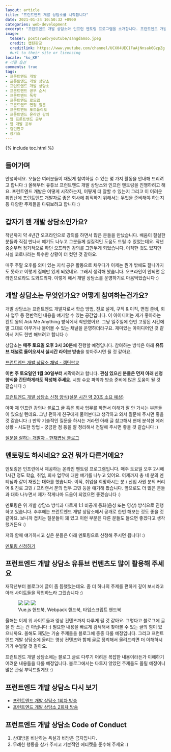 ```yaml
---
layout: article
title: "프런트엔드 개발 상담소를 시작합니다"
date: 2021-01-24 10:50:32 +0900
categories: web-development
excerpt: "프런트엔드 개발 상담소와 인프런 멘토링 프로그램을 소개합니다. 프런트엔드 개발 구직, 이직, 진로 설계, 고민에 대해서 얘기해봐요."
image:
  teaser: posts/web/youtube/sangdamso.jpeg
  credit: 캡틴판교
  creditlink: https://www.youtube.com/channel/UCX04UECIFaAjNnsak6GzpZg
  #url to their site or licensing
locale: "ko_KR"
# 리플 옵션
comments: true
tags:
- 프론트엔드 개발
- 프론트엔드 개발 상담소
- 프런트엔드 개발 상담소
- 프론트엔드 공부 순서
- 프론트엔드 독학
- 프론트엔드 로드맵
- 프론트엔드 면접 질문
- 프론트엔드 포트폴리오
- 프론트엔드 온라인 강의
- 웹 프론트엔드 공부
- 웹 개발 공부
- 캡틴판교
- 장기효
---
```

{% include toc.html %}

## 들어가며

안녕하세요. 오늘은 여러분들이 재밌게 참여하실 수 있는 몇 가지 활동을 안내해 드리려고 합니다 :) 올해부터 유튜브 프런트엔드 개발 상담소와 인프런 멘토링을 진행하려고 해요. 프런트엔드 개발은 어떻게 시작하는지, 어떻게 더 잘할 수 있는지 그리고 이 어려운 취업난에 프런트엔드 개발자로 좋은 회사에 취직하기 위해서는 무엇을 준비해야 하는지 등 다양한 주제들을 다뤄보려고 합니다 :)

## 갑자기 왠 개발 상담소인가요?

작년까지 약 4년간 오프라인으로 강의를 하면서 많은 분들을 만났습니다. 배움이 절실한 분들과 직접 만나서 얘기도 나누고 그분들께 실질적인 도움도 드릴 수 있었는데요. 작년 중순부터 정기적으로 하던 오프라인 강의를 그만두게 되었습니다. 이직한 것도 있지만 사실 코로나라는 특수한 상황이 더 컸던 것 같아요.

매주 주말 오후를 의미 있는 지식 공유 활동으로 채우다가 이제는 뭔가 밖에도 잘나가지도 못하고 이렇게 집에만 있게 되었네요. 그래서 생각해 봤습니다. 오프라인이 안되면 온라인으로라도 도와드리자. 이렇게 해서 개발 상담소를 운영하기로 마음먹었습니다 :)

## 개발 상담소는 무엇인가요? 어떻게 참여하는건가요?

개발 상담소는 프런트엔드 개발자로서 학습 방법, 진로 설계, 구직 & 이직, 면접 준비, 회사 업무 등 전반적인 내용을 얘기할 수 있는 공간입니다. 이 아이디어는 제가 좋아하는 켄트 옹의 Ask Me Anything 방식에서 착안했어요. 그냥 일주일에 한번 고정된 시간에 말 그대로 아무거나 물어볼 수 있는 채널을 운영하더라구요. 재미있는 아이디어인 것 같아서 저도 한번 해보려고 합니다 :)

상담소는 **매주 토요일 오후 3시 30분**에 진행할 예정입니다. 참여하는 방식은 아래 **유튜브 채널로 들어오셔서 실시간 라이브 방송**을 찾아주시면 될 것 같아요.

<a href="https://www.youtube.com/channel/UCX04UECIFaAjNnsak6GzpZg" target="_blank">프런트엔드 개발 상담소 채널 - 캡틴판교</a>

**이번 주 토요일인 1월 30일부터 시작**하려고 합니다. **관심 있으신 분들은 먼저 아래 신청 양식을 간단하게라도 작성해 주세요**. 시청 수요 파악과 방송 준비에 많은 도움이 될 것 같습니다 :)

<a href="https://forms.gle/Ri6Ay5Z8X8cDf8Hk8" target="_blank">프런트엔드 개발 상담소 신청 양식(설문 시간 약 20초 소요 예상)</a>

아마 제 인프런 강의나 블로그 글 혹은 회사 업무를 하면서 이해가 잘 안 가시는 부분들이 있으실 텐데요. 그냥 편하게 친구에게 물어본다고 생각하고 와서 질문해 주시면 좋을 것 같습니다 :) 만약 기술적인 질문을 하시는 거라면 아래 글 참고해서 현재 분석한 에러 상황 - 시도한 방법 - 궁금한 점 등을 잘 정리해서 전달해 주시면 좋을 것 같습니다 :)

<a href="https://jbee.io/essay/good_questionor/" target="_blank">질문을 잘하는 개발자 - 한재엽님 블로그</a>

## 멘토링도 하시네요? 요건 뭐가 다른거에요?

멘토링은 인프런에서 제공하는 온라인 멘토링 프로그램입니다. 매주 토요일 오후 2시에 1시간 정도 학습, 취업, 회사 업무에 대한 얘기를 나누고 있어요. 어제까지 총 네 분의 멘티님과 같이 재밌는 대화를 했습니다. 이직, 취업을 희망하시는 분 / 신입 사원 분의 커리어 & 진로 고민 / 프리랜서 분의 업무 고민 등을 얘기해 봤습니다. 앞으로도 더 많은 분들과 대화 나누면서 제가 작게나마 도움이 되었으면 좋겠습니다 :)

멘토링은 위 개발 상담소 방식과 다르게 1:1 비공개 통화(음성 또는 영상) 방식으로 진행하고 있습니다. 추후에는 프런트엔드 개발 상담소에서 공개로 한번 해보는 것도 좋을 것 같아요. 보니까 겹치는 질문들이 꽤 있고 이런 부분은 다른 분들도 들으면 좋겠다고 생각했거든요 :)

저와 함께 얘기하시고 싶은 분들은 아래 멘토링으로 신청해 주시면 됩니다! :)

<a href="https://www.inflearn.com/users/@captain" target="_blank">멘토링 신청하기</a>

## 프런트엔드 개발 상담소 유튜브 컨텐츠도 많이 활용해 주세요

재작년부터 블로그에 글이 좀 뜸했었는데요. 좀 더 하나의 주제를 편하게 깊이 보시라고 아래 사이트들을 작업하느라 그랬습니다 :)

<figure class="third">
	<a href="https://joshua1988.github.io/vue-camp/" target="_blank"><img src="{{ site.url }}/images/posts/web/vuejs/cracking-vuejs.png"></a>
	<a href="https://joshua1988.github.io/webpack-guide/" target="_blank"><img src="{{ site.url }}/images/posts/web/webpack/webpack-guide.png"></a>
	<a href="https://joshua1988.github.io/ts/" target="_blank"><img src="{{ site.url }}/images/posts/web/typescript/ts-handbook.png"></a>
	<figcaption>Vue.js 핸드북, Webpack 핸드북, 타입스크립트 핸드북</figcaption>
</figure>

올해는 이제 위 사이트들과 영상 컨텐츠까지 다루게 될 것 같아요. 그렇다고 블로그에 글을 안 쓰는 건 아닙니다 :) 필요한 내용을 빠르게 검색해서 찾아볼 수 있는 글의 힘이 있으니까요. 올해도 재밌는 기술 주제들을 블로그에 종종 다룰 예정입니다. 그리고 프런트엔드 개발 상담소에 올리는 영상 컨텐츠와 함께 글로 정리해서 올려드리면 더 이해하시기가 수월할 것 같아요.

프런트엔드 개발 상담소에는 블로그 글로 다루기 어려운 복잡한 내용이라든가 이해하기 어려운 내용들을 다룰 예정입니다. 블로그에서는 다루지 않았던 주제들도 올릴 예정이니 많은 관심 부탁드릴게요 :)

## 프런트엔드 개발 상담소 다시 보기

- <a href="https://www.youtube.com/watch?v=b7tUuV8s11I" target="_blank">프런트엔드 개발 상담소 1회차 방송</a><br>
- <a href="https://www.youtube.com/watch?v=p23-RA79O3Q" target="_blank">프런트엔드 개발 상담소 2회차 방송</a>

## 프런트엔드 개발 상담소 Code of Conduct

1. 상대방을 비난하는 욕설과 비방은 금지입니다.
2. 무례한 행동을 삼가 주시고 기본적인 에티켓을 준수해 주세요 :)
